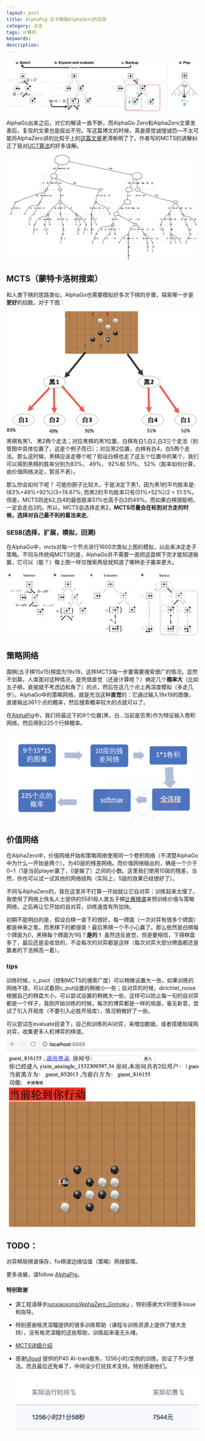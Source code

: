```yaml
---
layout: post
title: AlphaPig-五子棋版AlphaZero的实现
category: 论文
tags: 计算机
keywords: 
description: 
---
```


![](/public/img/ML/alphaZero.jpg)



AlphaGo出来之后，对它的解读一直不断，而AlphaGo Zero和AlphaZero文章发表后，复现的文章也是层出不穷。写这篇博文的时候，真是感觉诚惶诚恐—不太可能将AlphaZero讲的比知乎上的[这篇文章](https://zhuanlan.zhihu.com/p/25345778)更清晰明了了。作者写的MCTS的讲解纠正了我对[UCT算法](https://mcts.ai/index.html)的好多误解。



![蒙特卡洛树](/public/img/ML/UCT.png)


## MCTS（蒙特卡洛树搜索）

和人类下棋的思路类似，AlphaGo也需要模拟好多次下棋的步骤，探索哪一步是**更好**的招数。对于下图：

![](/public/img/ML/mcts2.jpg)
黑棋有黑1， 黑2两个走法；对应黑棋的黑1位置，白棋有白1,白2,白3三个走法（别管图中具体位置了，这是个例子而已）；对应黑2位置，白棋有白4，白5两个走法。那么这时候，黑棋应该走哪个呢？假设白棋也走了这五个位置中的某个，我们可以得到黑棋的胜率分别为83%， 49%， 92%和 51%， 52%（胜率如何计算，由价值网络决定，暂且不表）。

那么你会如何下呢？ 可能你胆子比较大，于是决定下黑1，因为黑1的平均胜率是:(83%+49%+92%)/3=74.67%; 而黑2的平均胜率只有(51%+52%)/2 = 51.5%。 但是，MCTS则走b2,白4的最低胜率51%也高于白2的49%。而如果白棋很聪明，一定会走白2的。所以，MCTS会选择走黑2。**MCTS尽量会在轮到对方走的时候，选择对自己最不利的着法来走**。

### SESB(选择，扩展，模拟，回溯)

在AlphaGo中，mcts对每一个节点进行1600次类似上图的模拟，以此来决定走子策略。不同与传统纯MCTS的是，AlphaGo并不需要一直把这盘棋下完才能知道输赢，它可以（能？）像上图一样仅搜索两层就知道了哪种走子赢率更大。

![MCTS tree search](/public/img/ML/UCT2.jpeg)


## 策略网络

围棋(五子棋15x15)棋盘为19x19，这样MCTS每一步要需要搜索很广的情况，显然不划算。人类面对这种情况，是凭借直觉（还是计算呢？）确定几个**概率大**（比如五子棋，直接就不考虑边和角了）的点，然后在这几个点上再深度模拟（多走几步）。AlphaGo中的策略网络，就是充当这种**直觉**的：它通过输入19x19的图像，直接输出361个点的概率，然后搜索概率较大的点就可以了。

在[AlphaPig](https://github.com/anxingle/AlphaPig)中，我们将最近下的9个位置(黑，白…当前是否黑)作为特征输入卷积网络，然后得到225个行棋概率。

![](/public/img/ML/policy.jpg)

## 价值网络

在AlphaZero中，价值网络开始和策略网络使用同一个卷积网络（不清楚AlphaGo中为什么一开始是两个），为40层的残差网络。而价值网络输出的，确是一个介于0~1（1是当前player赢了，0是输了）之间的小数。这里我们使用10层的残差，当然，你也可以试一试其他的网络结构（实际上，5层的效果已经很好了）。

不同与AlphaZero的，我在这里并不打算一开始就让它自对弈：训练起来太慢了。我使用了网络上佚名人士提供的5581局人类五子棋[比赛棋谱](https://game.onegreen.net/Soft/HTML/47233.html)来预训练价值与策略网络，之后再让它开始的自对弈，训练速度有所加快。

初期不能明白的是，假设白棋一直下的很好，每一牌面（一次对弈有很多个牌面）都是神来之笔，而黑棋下的都很臭！最后黑棋一个不小心赢了。那么依然是白棋每个牌面为0，黑棋每个牌面为1吗？**是的！** 虽然违反直觉，但是要相信，下得棋盘多了，最后还是会收敛的，不会每次的对弈都是这样（每次对弈大部分牌面都还是赢者的下法棋高一着）。



### tips

训练时候，c_puct（控制MCTS的搜索广度）可以稍微设置大一些，如果训练的网络不错，可以试着把c_put设置的稍微小一些；自对弈的时候，dirichlet_noise根据自己的棋盘大小，可以尝试设置的稍微大一些，这样可以防止每一句的自对弈都是一个样子，我刚开始训练的时候，每次的博弈都是一样的局面，毫无新意，尝试了引入开局库（不要引入必胜开局库），情况稍微好了一些。

可以尝试在evaluate目录下，自己和训练的AI对弈，来增加数据，或者搭建局域网对弈，收集更多人机博弈的棋谱。


![](/public/img/ML/test.jpg)

 

## TODO：

对弈棋局棋谱保存，fix棋谱边缘估值（策略）网络智障。

更多进展，请follow [AlphaPig](https://github.com/anxingle/AlphaPig)。

#### 特别致谢

+ 源工程请移步[junxiaosong/AlphaZero_Gomoku](https://github.com/junxiaosong/AlphaZero_Gomoku) ，特别感谢大V的很多issue和指导。

+ 特别感谢格灵深瞳提供的很多训练帮助（课程与训练资源上提供了很大支持），没有格灵深瞳的这些帮助，训练起来毫无头绪。
+ [MCTS详细介绍](https://zhuanlan.zhihu.com/p/25345778)

+ 感谢[Uloud](https://www.ucloud.cn/) 提供的P40 AI-train服务，1256小时/实例的训练，验证了不少想法。而且最后还免单了，中间没少打扰技术支持。特别感谢他们。


  ![](/public/img/ML/test2.jpg)


